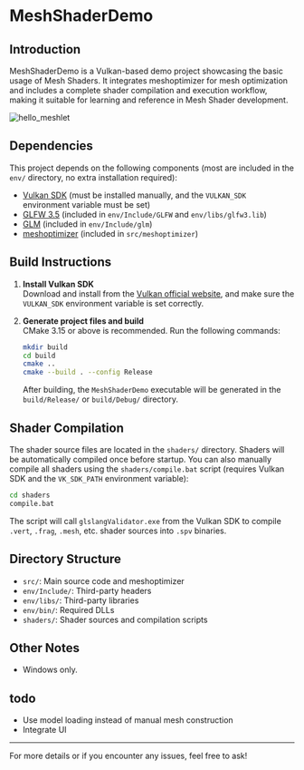 # MeshShaderDemo

## Introduction

MeshShaderDemo is a Vulkan-based demo project showcasing the basic usage of Mesh Shaders. It integrates meshoptimizer for mesh optimization and includes a complete shader compilation and execution workflow, making it suitable for learning and reference in Mesh Shader development.

![hello_meshlet](https://github.com/user-attachments/assets/66cd0264-7ed4-426c-b327-4ce01fc932b7)

## Dependencies

This project depends on the following components (most are included in the `env/` directory, no extra installation required):

- [Vulkan SDK](https://vulkan.lunarg.com/) (must be installed manually, and the `VULKAN_SDK` environment variable must be set)
- [GLFW 3.5](https://www.glfw.org/) (included in `env/Include/GLFW` and `env/libs/glfw3.lib`)
- [GLM](https://github.com/g-truc/glm) (included in `env/Include/glm`)
- [meshoptimizer](https://github.com/zeux/meshoptimizer) (included in `src/meshoptimizer`)

## Build Instructions

1. **Install Vulkan SDK**  
   Download and install from the [Vulkan official website](https://vulkan.lunarg.com/), and make sure the `VULKAN_SDK` environment variable is set correctly.

2. **Generate project files and build**  
   CMake 3.15 or above is recommended. Run the following commands:

   ```sh
   mkdir build
   cd build
   cmake ..
   cmake --build . --config Release
   ```

   After building, the `MeshShaderDemo` executable will be generated in the `build/Release/` or `build/Debug/` directory.

## Shader Compilation

The shader source files are located in the `shaders/` directory. Shaders will be automatically compiled once before startup. You can also manually compile all shaders using the `shaders/compile.bat` script (requires Vulkan SDK and the `VK_SDK_PATH` environment variable):

```sh
cd shaders
compile.bat
```

The script will call `glslangValidator.exe` from the Vulkan SDK to compile `.vert`, `.frag`, `.mesh`, etc. shader sources into `.spv` binaries.

## Directory Structure

- `src/`: Main source code and meshoptimizer
- `env/Include/`: Third-party headers
- `env/libs/`: Third-party libraries
- `env/bin/`: Required DLLs
- `shaders/`: Shader sources and compilation scripts

## Other Notes

- Windows only.

## todo
- Use model loading instead of manual mesh construction
- Integrate UI

---

For more details or if you encounter any issues, feel free to ask! 
